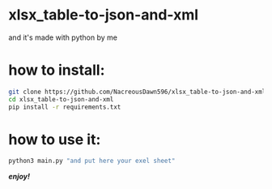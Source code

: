 # xlsx_table-to-json-and-xml
and it's made with python by me

# how to install:
```sh
git clone https://github.com/NacreousDawn596/xlsx_table-to-json-and-xml
cd xlsx_table-to-json-and-xml
pip install -r requirements.txt
```

# how to use it:
```sh
python3 main.py "and put here your exel sheet"
```

***enjoy!***
